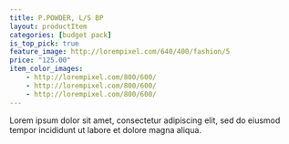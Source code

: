 ```yaml
---
title: P.POWDER, L/S BP
layout: productItem
categories: [budget pack]
is_top_pick: true
feature_image: http://lorempixel.com/640/400/fashion/5
price: "125.00"
item_color_images:
    - http://lorempixel.com/800/600/
    - http://lorempixel.com/800/600/
    - http://lorempixel.com/800/600/
---
```


Lorem ipsum dolor sit amet, consectetur adipiscing elit, sed do eiusmod tempor incididunt ut labore et dolore magna aliqua.
